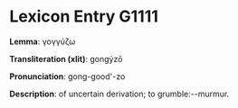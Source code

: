 # Lexicon Entry G1111

**Lemma**: γογγύζω

**Transliteration (xlit)**: gongýzō

**Pronunciation**: gong-good'-zo

**Description**:
of uncertain derivation; to grumble:--murmur.
